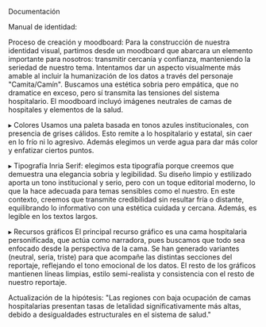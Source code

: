 Documentación 

Manual de identidad:

Proceso de creación y moodboard:                                                                                                                      Para la construcción de nuestra identidad visual, partimos desde un moodboard que abarcara un elemento importante para nosotros: transmitir cercanía y confianza, manteniendo la seriedad de nuestro tema. Intentamos dar un aspecto visualmente más amable al incluir la humanización de los datos a través del personaje "Camita/Camín". 
Buscamos una estética sobria pero empática, que no dramatice en exceso, pero sí transmita las tensiones del sistema hospitalario. El moodboard incluyó imágenes neutrales de camas de hospitales y elementos de la salud. 

▸ Colores
Usamos una paleta basada en tonos azules institucionales, con presencia de grises cálidos. Esto remite a lo hospitalario y estatal, sin caer en lo frío ni lo agresivo. Además elegimos un verde agua para dar más color y enfatizar ciertos puntos. 

▸ Tipografía
 Inria Serif: elegimos esta tipografía porque creemos que demuestra una  elegancia sobria y legibilidad. Su diseño limpio y estilizado aporta un tono institucional y serio, pero con un toque editorial moderno, lo que la hace adecuada para temas sensibles como el nuestro.
En  este contexto, creemos que transmite credibilidad sin resultar fría o distante, equilibrando lo informativo con una estética cuidada y cercana. Además, es legible en los textos largos.

▸ Recursos gráficos
El principal recurso gráfico es una cama hospitalaria personificada, que actúa como narradora, pues buscamos que todo sea enfocado desde la perspectiva de la cama. Se han generado variantes (neutral, seria, triste) para que acompañe las distintas secciones del reportaje, reflejando el tono emocional de los datos. El resto de los gráficos mantienen líneas limpias, estilo semi-realista y consistencia con el resto de nuestro reportaje.

Actualización de la hipótesis: "Las regiones con baja ocupación de camas hospitalarias presentan tasas de letalidad significativamente más altas, debido a desigualdades estructurales en el sistema de salud."